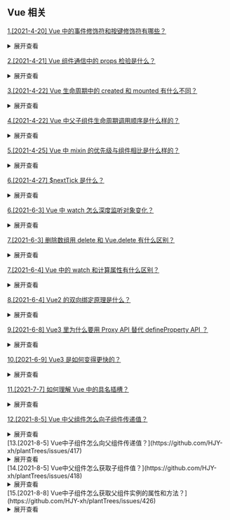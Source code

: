 ## Vue 相关

[1.[2021-4-20] Vue 中的事件修饰符和按键修饰符有哪些？ ](https://github.com/HJY-xh/plantTrees/issues/165)

<details>
<summary>展开查看</summary>
<pre>

### 事件修饰符

vue 提倡的是在方法中只有对数据的处理，所以提供了事件修饰符用于 DOM 的事件处理，常用的事件修饰符有以下几个：

-   . stop：阻止冒泡
-   . prevent：阻止默认事件的发生
-   . capture：捕获冒泡
-   . self：将事件绑定到自身，只有自身才能触发，通常用于避免冒泡事件的影响
-   . once：设置事件只能触发一次，比如按钮的点击等
-   . passive：该修饰符大概意思用于对 DOM 的默认事件进行性能优化，根据官网的例子比如超出最大范围的滚动条滚动的
-   . native：在父组件中给子组件绑定一个原生的事件，就将子组件变成了普通的 HTML 标签，不加'. native'事件是无法触 发的

### 按键修饰符

**官方给出的修饰符：**

```javascript
.enter => // enter键
.tab => // tab键
.delete (捕获“删除”和“退格”按键) => // 删除键
.esc => // 取消键
.space => // 空格键
.up => // 上
.down => // 下
.left => // 左
.right => // 右
```

**自定义按键修饰符：**

```javascript
// 可以使用 `v-on:keyup.f1`
Vue.config.keyCodes.f1 = 112;
```

**系统辅助按键：**
仅在以下修饰符对应的按键被按下时，才会触发鼠标或键盘事件监听器

```javascript
.ctrl
.alt
.shift
.meta
```

</pre>
</details>

[2.[2021-4-21] Vue 组件通信中的 props 检验是什么？](https://github.com/HJY-xh/plantTrees/issues/169)

<details>
<summary>展开查看</summary>
<pre>

### 为什么会有 props 校验？

想象一下当有一个人要使用组件的时候，他可能对于其要接受的参数有什么要求并不是很清楚，因此传入的参数可能会在开发子组件的人的意料之外，程序就会发生错误，就像我们在函数调用之前先检查一下函数一样，props 也可以进行一个预先检查。

平时调用函数的时候在函数开头的地方都是一坨糊糊的参数检查，这种写法很不好了，所有后来就有了校验器模式，校验器模式就是指把在函数开头的对参数校验的部分提取出来作为一个公共的部分来管理，让某个函数或方法来专门负责校验，当类型不正确的时候就抛个异常或者根本不去调用这个函数，很多框架设计时都是这么设计的（Spring MVC、Struts2 等等），props 也提供了这个功能，想一下如果没有这个功能的话，为了保证正确性我们可能需要在每次使用 props 属性之前都写一坨代码来检查。校验器最大的好处就是大多数情况下我们只需要声明我需要什么样的数据，让校验器检查好了再塞给我。

### 1.type

可以使用 type 来声明这个参数可以接受的数据的类型，语法示例：

```javascript
props: {
	num: Number;
}
```

**type 可接受多个类型：**

```javascript
props: {
	num: [Number, String];
}
```

**type 可指定的类型**

-   String

-   Number

-   Boolean

-   Function

-   Object

-   Array

-   Symbol

### 2.required

可以使用 required 选项来声明这个参数是否必须传入：

```javascript
    props: {
        num: {
            type: Number,
            required: true
        }
    }
```

### 3.default

使用 default 选项来指定当父组件未传入参数时 props 变量的默认值：

```javascript
    props: {
        num: {
            type: Number,
            default: 123
        }
    }
```

**注意：当 type 的类型为 Array 或者 Object 的时候 default 必须是一个函数！**

```javascript
    props: {
        num: {
            type: Array,
            default: function(){
                return ['12', '123'];
            }
        }
    }
```

### 4.validator

当校验规则很复杂，默认提供的校验规则无法满足的时候可以使用自定义函数来校验:

```javascript
    props: {
        num: {
            validator: function(value){
                return value>=0 && value<=123;
            }
        }
    }
```

</pre>
</details>

[3.[2021-4-22] Vue 生命周期中的 created 和 mounted 有什么不同？](https://github.com/HJY-xh/plantTrees/issues/170)

<details>
<summary>展开查看</summary>
<pre>

### created

将 Vue 实例初始化，为仅存在于 Js 模型中的一个内存变量，并没有开始渲染

### mounted

组件在网页上真正的绘制完成后的状态，大部分情况下都是在 mounted 里编写方法

</pre>
</details>

[4.[2021-4-22] Vue 中父子组件生命周期调用顺序是什么样的？](https://github.com/HJY-xh/plantTrees/issues/171)

<details>
<summary>展开查看</summary>
<pre>

-   加载渲染的过程

父 beforeCreate->父 created->父 beforeMount->子 beforeCreate->子 created->子 beforeMount->子 mounted->父 mounted

-   子组件更新过程

父 beforeUpdate -> 子 beforeUpdate -> 子 updated -> 父 updated

-   父组件更新过程

父 beforeUpdate -> 父 updated

-   销毁过程

父 beforeDestroy -> 子 beforeDestroy -> 子 destroyed -> 父 destroyed

</pre>
</details>

[5.[2021-4-25] Vue 中 mixin 的优先级与组件相比是什么样的？](https://github.com/HJY-xh/plantTrees/issues/182)

<details>
<summary>展开查看</summary>
<pre>

### mixin 混入

-   **组件**中的 data 与 methods 优先级高于**mixin**中的 data 与 methods
-   生命周期函数，先执行 mixin 里面的，再执行组件里面的（都会执行）
-   自定义的属性，组件中的属性优先级高于 mixin 属性的优先级（可通过 `app.config.optionMergeStrategies.XXX` 重新配置）

</pre>
</details>

[6.[2021-4-27] $nextTick 是什么？](https://github.com/HJY-xh/plantTrees/issues/185)

<details>
<summary>展开查看</summary>
<pre>

看一下以下代码：

```html
<template>
	<div id="app">
		<ul ref="ul1">
			<li v-for="(item, index) in list" :key="index">{{item}}</li>
		</ul>
		<button @click="addItem">添加一项</button>
	</div>
</template>

//下面为script中代码 data() { return { list: ['a', 'b', 'c'] } }, methods: { addItem() {
this.list.push(`${Date.now()}`); this.list.push(`${Date.now()}`); this.list.push(`${Date.now()}`);
//查看li个数 const ulElem = this.$refs.ul1 console.log( ulElem.childNodes.length ) }
```

该部分效果图如下：
![img](https://github.com/HJY-xh/plantTrees/blob/master/Image/%E8%AF%84%E8%AE%BA%E5%8C%BA%E5%9B%BE%E7%89%87/issues_185/1.png)
点击**添加一项**后，会在列表中新增加三项：
![img](https://github.com/HJY-xh/plantTrees/blob/master/Image/%E8%AF%84%E8%AE%BA%E5%8C%BA%E5%9B%BE%E7%89%87/issues_185/2.png)
按理来说，新添加三个`li`之后，method 中在控制台输出`ul`的`childNodes`应该是 6 才对，从图中也能清晰地看出有 6 个`li`。很可惜，控制台输出的并不是 6：
![img](https://github.com/HJY-xh/plantTrees/blob/master/Image/%E8%AF%84%E8%AE%BA%E5%8C%BA%E5%9B%BE%E7%89%87/issues_185/3.png)

### 为什么会这样呢？

因为 Vue 是**异步渲染**，data 改变之后，DOM 并不会立刻渲染。那如果想要按照我们理解的那样输出 6，该怎么办呢？此时就应该使用$nextTick：

```javascript
this.$nextTick(() => {
	// 获取 DOM 元素
	const ulElem = this.$refs.ul1;
	console.log(ulElem.childNodes.length);
});
```

此时就是输出 6 了：
![img](https://github.com/HJY-xh/plantTrees/blob/master/Image/%E8%AF%84%E8%AE%BA%E5%8C%BA%E5%9B%BE%E7%89%87/issues_185/4.png)

### 总结

$nextTick 会等待 DOM 渲染完再回调，而且注意一点，页面渲染时会将 data 的修改做整合，多次 data 修改只会渲染一次

</pre>
</details>

[6.[2021-6-3] Vue 中 watch 怎么深度监听对象变化？](https://github.com/HJY-xh/plantTrees/issues/277)

<details>
<summary>展开查看</summary>
<pre>

**将 deep 设置成 ture 即可，代码如下：**

```javascript
let vm = new Vue({
    el: "#app",
    data: {
        msg: {name: "北京"},
    },
    watch: {
        msg: {
            handler(newMsg, oldMsg){
                console.log(newMsg);
            },
            immediate: true,
            deep: true  //深度监听
        }
    }
```

</pre>
</details>

[7.[2021-6-3] 删除数组用 delete 和 Vue.delete 有什么区别？](https://github.com/HJY-xh/plantTrees/issues/278)

<details>
<summary>展开查看</summary>
<pre>

-   **delete**：只是被删除数组成员变为 empty/undefined，其他元素键值不变。
-   **Vue.delete**：直接删了数组成员，并改变了数组的键值（对象是响应式的，确保删除能触发更新视图，这个方法主要用于避开 Vue 不能检测到属性被删除的限制）

</pre>
</details>

[7.[2021-6-4] Vue 中的 watch 和计算属性有什么区别？](https://github.com/HJY-xh/plantTrees/issues/281)

<details>
<summary>展开查看</summary>
<pre>

> 通俗情况下，既能用 computed 实现又可以用 watch 监听来实现的功能，推荐用 computed，重点在于 computed 的**缓存功能**。

-   `computed` 属性是用来声明式地描述一个值依赖了其他的值，当所依赖的值或者变量改变时，计算属性也会跟着改变
-   `watch` 监听的是已经在 data 中定义的变量，当该变量变化时，会触发 watch 中的方法

</pre>
</details>

[8.[2021-6-4] Vue2 的双向绑定原理是什么？](https://github.com/HJY-xh/plantTrees/issues/282)

<details>
<summary>展开查看</summary>
<pre>

Vue 数据双向绑定是通过数据劫持结合发布者-订阅者模式的方式来实现的。利用了 `Object.defineProperty()` 这个方法重新定义了对象获取属性值（get）和设置属性值（set）。

</pre>
</details>

[9.[2021-6-8] Vue3 里为什么要用 Proxy API 替代 defineProperty API ？](https://github.com/HJY-xh/plantTrees/issues/289)

<details>
<summary>展开查看</summary>
<pre>

-

### defineProperty 最大的局限性是它只能针对单例属性进行监听

Vue2.x 中的响应式实现正是基于`defineProperty`中的`descriptor`对`data`中的属性做了遍历` + 递归，为每个属性设置了 getter、setter。

这也就是为什么 Vue 只能对 data 中预定义过的属性做出响应的原因，在 Vue 中使用下标的方式直接修改属性的值或者添加一个预先不存在的对象属性是无法做到 setter 监听的，这是`defineProperty`的局限性。

-

### `Proxy API` 的监听是针对一个对象的，那么对这个对象的所有操作会进入监听操作，这就完全可以代理所有属性，将会带来很大的性能提升和更优的代码

Proxy 可以理解成在目标对象之前架设一层“拦截”，外界对该对象的访问都必须先通过这层拦截，因此提供了一种机制可以对外界的访问进行过滤和改写。

-

### 响应式是惰性的

在 Vue2 中，对于一个深层属性嵌套的对象，要劫持它内部深层次的变化，就需要递归遍历这个对象，**执行 Object.defineProperty 把每一层对象数据都变成响应式的，这无疑会有很大的性能消耗。**

在 Vue3 中，使用`Proxy API`并不能监听到对象内部深层次的属性变化，因此它的处理方式是在 getter 中去递归响应式，这样的好处是**真正访问到的内部属性才会变成响应式，简单地说就是按需实现响应式，减少性能消耗。**

如下图代码所示：

```javascript
let datas = {
	num: 0,
};
let proxy = new Proxy(datas, {
	get(target, property) {
		return target[property];
	},
	set(target, property, value) {
		target[property] = value;
	},
});
```

</pre>
</details>

[10.[2021-6-9] Vue3 是如何变得更快的？](https://github.com/HJY-xh/plantTrees/issues/291)

<details>
<summary>展开查看</summary>
<pre>

-   **diff 方法优化**

Vue2 中的虚拟 dom 是进行全量的对比。

Vue3 中新增了静态标记（PatchFlag）：在与上次虚拟节点进行对比的时候，只对比带有 patch flag 的节点，并且可以通过 flag 的信息得知当前节点要对比的具体内容。

-   **hoistStatic 静态提升**

Vue2：无论元素是否参与更新，每次都会重新创建。

Vue3：对不参与更新的元素，只会被创建一次，之后会在每次渲染时不停地复用。

-   **cacheHandlers 事件侦听器缓存**

默认情况下 onClick 会被视为动态绑定，所以每次都会去追踪它的变化。但是因为是同一个函数，所以没必要去追踪它的变化，想办法将它直接缓存起来复用就会提升性能。

</pre>
</details>

[11.[2021-7-7] 如何理解 Vue 中的具名插槽？](https://github.com/HJY-xh/plantTrees/issues/369)

<details>
<summary>展开查看</summary>
<pre>

假设子组件 **layout** ：

```html
<div>
	<div>content</div>
</div>
```

父组件使用子组件：

```html
<layout></layout>
```

页面展示效果为：

```
content
```

如果我想让父组件显示：

```
header
content
footer
```

即：在父组件写了 header 与 footer 的 div，想在中间的 content 部分使用子组件即可。很容易想到，使用**插槽** ：

```html
<!--父组件-->
<layout>
	<div>header</div>
	<div>footer</div>
</layout>
```

```html
<!--子组件-->
<div>
	<slot></slot>
	<div>content</div>
</div>
```

很可惜，出来的效果是这样的：

```
header
footer
content
```

很正常，因为 slot 是一整块的，当然是上面的效果。这时候就要使用 **具名插槽** 来将 slot 分为几小块，分别插在前面和后面：

```html
<!--父组件-->
<layout>
	<template v-slot:header>
		<!--用v-slot来绑定子组件中的name-->
		<div>header</div>
		<!--注意，v-slot要写在template，写在div的话会报错，即是规定也利于语义化-->
	</template>
	<template v-slot:footer>
		<div>footer</div>
	</template>
</layout>
```

```html
<!--子组件-->
<div>
	<slot name="header"></slot>
	<!--用name属性取名-->
	<div>content</div>
	<slot name="footer"></slot>
</div>
```

完成效果~

```
header
content
footer
```

**小知识：** `v-solt` 可简写成 `#` ，即：

```html
<layout>
	<template #header>
		<div>header</div>
	</template>
	<template #footer>
		<div>footer</div>
	</template>
</layout>
```

</pre>
</details>

[12.[2021-8-5] Vue 中父组件怎么向子组件传递值？](https://github.com/HJY-xh/plantTrees/issues/416)

<details>
<summary>展开查看</summary>
<pre>

1. 在父组件中引入子组件

2. 注册子组件

3. 在页面中使用，子组件标签上动态绑定传入动态值 / 静态值

4. 在子组件中，使用 props 来接受父组件传递过了的值

子组件接收的父组件的值分为**引用类型**和**普通类型**两种：

-   普通类型：字符串（String）、数字（Number）、布尔值（Boolean）、空（Null）
-   引用类型：数组（Array）、对象（Object）

```html js
// 子组件
<template>
	<div>
		<h1>{{obj.code}}</h1>
		<br />
		<h2>{{obj.title}}</h2>
		<h3>{{info}}</h3>
	</div>
</template>

<script>
	export default {
		name: "test",
		props: {
			obj: Object,
			info: [String, Number], //info值为其中一种类型即可，其他类型报警告
		},
	};
</script>
```

```html js
//父组件

<template>
	<div>
		<!-- 传递值 -->
		<Test :obj="obj" info="测试" />
	</div>
</template>

<script>
	// 引入子组件
	import Test from "../components/Test.vue";
	export default {
		name: "about",
		// 注册子组件
		components: {
			Test,
		},
		data() {
			return {
				obj: {
					code: 200,
					title: "前端自学社区",
				},
			};
		},
	};
</script>
```

注意：由于 Vue 是**单向数据流**， **子组件** 不能直接修改 **父组件** 的值

</pre>
</details>
[13.[2021-8-5] Vue中子组件怎么向父组件传递值？](https://github.com/HJY-xh/plantTrees/issues/417)

<details>
<summary>展开查看</summary>
<pre>

子组件通过绑定事件: `this.$emit('函数名'，传递参数)` 向父组件传值

```html js
// 子组件
<button @click="modifyValue">修改父组件的值</button>

<script>
	export default {
		name: "test",
		methods: {
			modifyValue() {
				this.$emit("modify", "子组件传递过来的值");
			},
		},
	};
</script>
```

```html js
// 父组件
<Test @modify="modifyFatherValue" />

<script>
	// 引入子组件
	import Test from "../components/Test.vue";
	export default {
		name: "about",
		// 注册子组件
		components: {
			Test,
		},
		data() {
			return {
				msg: "我是父组件",
			};
		},
		methods: {
			// 接受子组件传递来的值，赋值给data中的属性
			modifyFatherValue(e) {
				this.msg = e;
			},
		},
	};
</script>
```

</pre>
</details>
[14.[2021-8-5] Vue中父组件怎么获取子组件值？](https://github.com/HJY-xh/plantTrees/issues/418)

<details>
<summary>展开查看</summary>
<pre>

父组件 通过 $refs / $children 来获取子组件值

`$refs` :

-   获取 DOM 元素 和 组件实例来获取组件的属性和方法。
-   通过在 子组件 上绑定 `ref` ，使用 `this.$refs.refName.子组件属性 / 子组件方法`

`$children` :

-   当前实例的子组件，它返回的是一个子组件的集合。如果想获取哪个组件属性和方法，可以通过 `this.$children[index].子组件属性/方法`

**示例 Text 组件**

```js
<script>
    export default {
        name:'test',
        data() {
            return {
                datas:"我是子组件值"
            }
        },
        props:{
            obj:Object,
            info: [String,Number]
        },
        methods:{
            getValue(){
                console.log('我是Test1')
            }
        }
    }
</script>
```

**示例 Text2 组件**

```html js
<template>
	<div>
		<h1>我是Test2</h1>
	</div>
</template>

<script>
	export default {
		name: "test",
		data() {
			return {
				datas: "我是Test2",
			};
		},
		created() {
			console.log(this.$parent.obj);
			this.$parent.getQuery();
		},
		methods: {
			getTest2() {
				console.log(this.datas);
			},
		},
	};
</script>
```

**$refs**

```html js
<template>
	<div>
		<!--给子组件上绑定 ref-->
		<Test ref="son" />
		<Test2 />
	</div>
</template>

// 通过 $refs 示例来获取子组件的属性和方法 console.log( this.$refs.son.datas) // 我是子组件值
this.$refs.son.getValue() // 我是Test1
```

**$children**

```js
//  通过 $children  来获取 子组件的属性和方法
this.$children[0].getValue(); // 我是 Test1
this.$children[1].getTest2(); // 我是 Test2
console.log(this.$children[1].datas); // 我是Test2
```

</pre>
</details>
[15.[2021-8-8] Vue中子组件怎么获取父组件实例的属性和方法？](https://github.com/HJY-xh/plantTrees/issues/426)

<details>
<summary>展开查看</summary>
<pre>

子组件 通过 `$parent` 来获取父组件实例的属性和方法

父组件

```html js
<template>
	<div>
		<testVue></testVue>
	</div>
</template>
<script>
	import testVue from './test'
	export default {
	  data(){
	    return {
	      total: 108
	    }
	  },
	  components: {
	    testVue
	  },
	  methods: {
	    funa(e){
	        console.log(e)
	    }
	}
</script>
```

子组件

```js
<template>
<div>
  <button @click="parentClick">点击访问父组件</button>
</div>
</template>
<script>
export default {
  data(){
    return {
      msg:"test1"
    }
  },
  methods: {
    parentClick(){
        this.$parent.funa("xx") // xx
        console.log(this.$parent.total); // 108
    }
  }
}
</script>
```

</pre>
</details>
